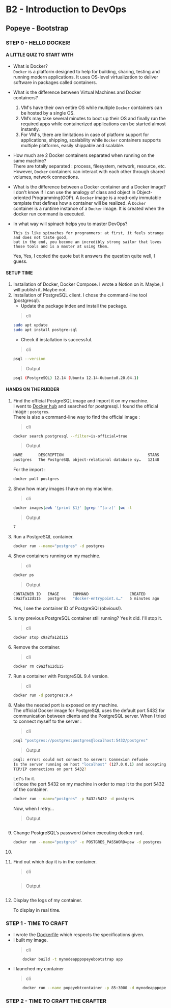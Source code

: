 # B2 - Introduction to DevOps
##  Popeye - Bootstrap 


### STEP 0 - HELLO DOCKER!
#### A LITTLE QUIZ TO START WITH
- What is Docker?  
    ```Docker``` is a platform designed to help for building, sharing, testing and running modern applications. It uses OS-level virtualization to deliver software in packages called containers.
- What is the difference between Virtual Machines and Docker containers?
    1. VM's have their own entire OS while multiple ```Docker``` containers can be hosted by a single OS.
    2. VM’s may take several minutes to boot up their OS and finally run the required apps while containerized applications can be started almost instantly.
    3. For VM's, there are limitations in case of platform support for applications, shipping, scalability while ```Docker``` containers supports multiple platforms, easily shippable and scalable.
- How much are 2 Docker containers separated when running on the same machine?  
    There are totally separated : process, filesystem, network, resource, etc. However, ```Docker``` containers can interact with each other through shared volumes, network connections.
- What is the difference between a Docker container and a Docker image?  
    I don't know if I can use the analogy of class and object in Object-oriented Programming(OOP). A ```Docker``` image is a read-only immutable template that defines how a container will be realized. A ```Docker``` container is a runtime instance of a ```Docker``` image. It is created when the docker run command is executed.
- In what way will spinach helps you to master DevOps?

    ```
    This is like spinaches for programmers: at first, it feels strange and does not taste good, 
    but in the end, you become an incredibly strong sailor that loves those tools and is a master at using them.
    ``` 
    Yes, Yes, I copied the quote but it answers the question quite well, I guess.

#### SETUP TIME
1. Installation of Docker, Docker Compose. I wrote a Notion on it. Maybe, I will publish it. Maybe not.  
2. Installation of PostgreSQL client. I chose the command-line tool (postgresql).  
    - Update the package index and install the package.
    > cli
    ```bash
    sudo apt update  
    sudo apt install postgre-sql 
    ```
    - Check if installation is successful.
    > cli
    ```bash
    psql --version
    ```
    > Output 
    ```bash
    psql (PostgreSQL) 12.14 (Ubuntu 12.14-0ubuntu0.20.04.1)      
    ```
    

#### HANDS ON THE RUDDER
1. Find the official PostgreSQL image and import it on my machine.  
    I went to [Docker hub](https://hub.docker.com/search) and searched for postgresql. I found the official image : ```postgres```.  
    There is also a command-line way to find the official image :
    > cli
    ```bash
    docker search postgresql --filter=is-official=true
    ```
    > Output 
    ```bash
    NAME       DESCRIPTION                                     STARS     OFFICIAL   AUTOMATED
    postgres   The PostgreSQL object-relational database sy…   12148     [OK]       
    ```
    For the import :
    ```bash
    docker pull postgres
    ```
2. Show how many images I have on my machine.
    > cli 

    ```bash
    docker images|awk '{print $1}' |grep '^[a-z]' |wc -l
    ```
    > Output
    ```bash
    7
    ```
3. Run a PostgreSQL container.
    ```bash
    docker run --name="postgres" -d postgres
    ```
4. Show containers running on my machine. 
    > cli
    ```bash
    docker ps
    ```
    > Output 
    ```bash
    CONTAINER ID   IMAGE      COMMAND                  CREATED         STATUS         PORTS      NAMES
    c9a2fa12d115   postgres   "docker-entrypoint.s…"   5 minutes ago   Up 5 minutes   5432/tcp   postgres
    ```
    Yes, I see the container ID of PostgreSQl (obvious!).
5. Is my previous PostgreSQL container still running?
   Yes it did. I'll stop it.
    > cli
    ```bash
    docker stop c9a2fa12d115
    ```
6. Remove the container.
    > cli
    ```bash
    docker rm c9a2fa12d115
    ```
7. Run a container with PostgreSQL 9.4 version.
    > cli
    ```bash
    docker run -d postgres:9.4
    ```
8. Make the needed port is exposed on my machine.  
    The official Docker image for PostgreSQL uses the default port 5432 for communication between clients and the PostgreSQL server.
    When I tried to connect myself to the server :
    > cli
    ```bash
    psql "postgres://postgres:postgres@localhost:5432/postgres"
    ```  
    > Output 
    ```bash
    psql: error: could not connect to server: Connexion refusée
	Is the server running on host "localhost" (127.0.0.1) and accepting
	TCP/IP connections on port 5432?
    ```  
    Let's fix it.  
    I chose the port 5432 on my machine in order to map it to the port 5432 of the container.
    ```bash
    docker run --name="postgres" -p 5432:5432 -d postgres
    ```
    Now, when I retry... 
    > Output 
    ```bash

    ```  

9. Change PostgreSQL’s password (when executing docker run).
    ```bash
    docker run --name="postgres" -e POSTGRES_PASSWORD=psw -d postgres
    ```
10. 
11. Find out which day it is in the container.
    > cli
    ```bash
    
    ```
    > Output 
    ```bash
    ```
12. Display the logs of my container.

    To display in real time.


### STEP 1 - TIME TO CRAFT
- I wrote the [Dockerfile](app/Dockerfile) which respects the specifications given.
- I built my image.
    > cli
    ```bash
        docker build -t mynodeapppopeyebootstrap app
    ```
- I launched my container
    > cli
    ```bash
        docker run --name popeyebtcontainer -p 85:3000 -d mynodeapppopeyebootstrap
    ```
### STEP 2 - TIME TO CRAFT THE CRAFTER
